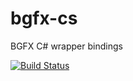 # bgfx-cs
BGFX C# wrapper bindings

[![Build Status](https://msmshazan.visualstudio.com/bgfx_cs/_apis/build/status/msmshazan.bgfx-cs?branchName=master)](https://msmshazan.visualstudio.com/bgfx_cs/_build/latest?definitionId=6&branchName=master)